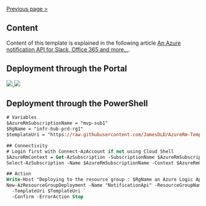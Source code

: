 [Previous page >](../)

Content
------------
Content of this template is explained in the following article [An Azure notification API for Slack, Office 365 and more…](https://medium.com/@jamesdld23/an-azure-notification-api-for-slack-office-365-and-more-f14b7bd7af35).


Deployment through the Portal
------------

<a href="https://portal.azure.com/#create/Microsoft.Template/uri/https%3A%2F%2Fraw.githubusercontent.com%2FJamesDLD%2FAzureRm-Template%2Fmaster%2FCreate-AzNotificationApi%2Ftemplate.json" target="_blank">
    <img src="http://azuredeploy.net/deploybutton.png"/>
</a>

<a href="http://armviz.io/#/?load=https%3A%2F%2Fraw.githubusercontent.com%2FJamesDLD%2FAzureRm-Template%2Fmaster%2FCreate-AzNotificationApi%2Ftemplate.json" target="_blank">
    <img src="http://armviz.io/visualizebutton.png"/>
</a>


Deployment through the PowerShell
------------

```ps
# Variables
$AzureRmSubscriptionName = "mvp-sub1"
$RgName = "infr-hub-prd-rg1"
$templateUri = "https://raw.githubusercontent.com/JamesDLD/AzureRm-Template/master/Create-AzNotificationApi/template.json"

## Connectivity
# Login first with Connect-AzAccount if not using Cloud Shell
$AzureRmContext = Get-AzSubscription -SubscriptionName $AzureRmSubscriptionName | Set-AzContext -ErrorAction Stop
Select-AzSubscription -Name $AzureRmSubscriptionName -Context $AzureRmContext -Force -ErrorAction Stop

## Action
Write-Host "Deploying to the resource group : $RgName an Azure Logic App for slack and Office 365 notifications" -ForegroundColor Cyan
New-AzResourceGroupDeployment -Name "NotificationApi" -ResourceGroupName $RgName `
  -TemplateUri $TemplateUri `
  -Confirm -ErrorAction Stop

```
